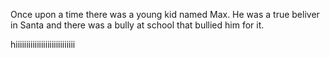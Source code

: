 Once upon a time there was a young kid named Max. He was a true beliver in Santa and there was a bully at school that bullied him for it.

hiiiiiiiiiiiiiiiiiiiiiiiiiiii



